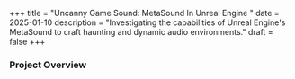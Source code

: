 +++
title = "Uncanny Game Sound: MetaSound In Unreal Engine "
date = 2025-01-10
description = "Investigating the capabilities of Unreal Engine's MetaSound to craft haunting and dynamic audio environments."
draft = false
+++

### Project Overview  

